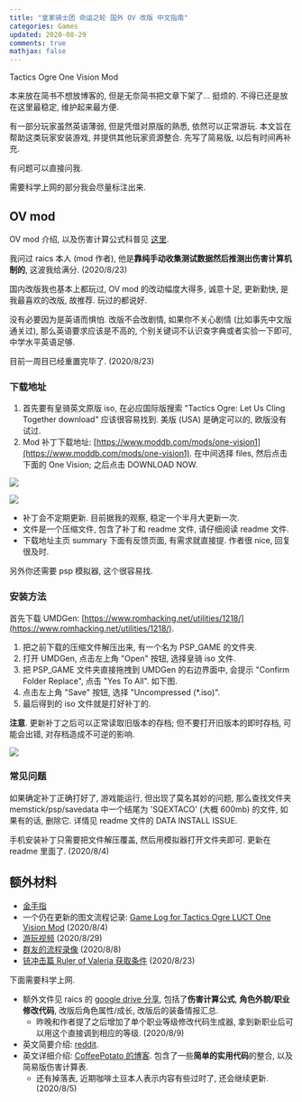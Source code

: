 ```yaml
---
title: "皇家骑士团 命运之轮 国外 OV 改版 中文指南"
categories: Games
updated: 2020-08-29
comments: true
mathjax: false
---
```


Tactics Ogre One Vision Mod

本来放在简书不想放博客的, 但是无奈简书把文章下架了... 挺烦的. 不得已还是放在这里最稳定, 维护起来最方便.

有一部分玩家虽然英语薄弱, 但是凭借对原版的熟悉, 依然可以正常游玩. 本文旨在帮助这类玩家安装游戏, 并提供其他玩家资源整合. 先写了简易版, 以后有时间再补充. 

有问题可以直接问我.

<!-- more -->

需要科学上网的部分我会尽量标注出来.

## OV mod

OV mod 介绍, 以及伤害计算公式科普见 [这里](https://tieba.baidu.com/p/6164004501?see_lz=1). 

我问过 raics 本人 (mod 作者), 他是**靠纯手动收集测试数据然后推测出伤害计算机制的**, 这波我给满分. (2020/8/23)

国内改版我也基本上都玩过, OV mod 的改动幅度大得多, 诚意十足, 更新勤快, 是我最喜欢的改版, 故推荐. 玩过的都说好. 

没有必要因为是英语而惧怕. 改版不会改剧情, 如果你不关心剧情 (比如事先中文版通关过), 那么英语要求应该是不高的, 个别关键词不认识查字典或者实验一下即可, 中学水平英语足够.

目前一周目已经重置完毕了. (2020/8/23)

### 下载地址

1. 首先要有皇骑英文原版 iso, 在必应国际版搜索 "Tactics Ogre: Let Us Cling Together download" 应该很容易找到. 美版 (USA) 是确定可以的, 欧版没有试过.
2. Mod 补丁下载地址: [https://www.moddb.com/mods/one-vision1](https://www.moddb.com/mods/one-vision1). 在中间选择 files, 然后点击下面的 One Vision; 之后点击 DOWNLOAD NOW.

![](https://shiina18.github.io/assets/posts/images/20200823143934164_30557.png)

![](https://shiina18.github.io/assets/posts/images/20200823143946427_24721.png)

- 补丁会不定期更新. 目前据我的观察, 稳定一个半月大更新一次.
- 文件是一个压缩文件, 包含了补丁和 readme 文件, 请仔细阅读 readme 文件. 
- 下载地址主页 summary 下面有反馈页面, 有需求就直接提. 作者很 nice, 回复很及时.

另外你还需要 psp 模拟器, 这个很容易找.

### 安装方法

首先下载 UMDGen: [https://www.romhacking.net/utilities/1218/](https://www.romhacking.net/utilities/1218/).

1. 把之前下载的压缩文件解压出来, 有一个名为 PSP_GAME 的文件夹.
2. 打开 UMDGen, 点击左上角 "Open" 按钮, 选择皇骑 iso 文件.
3. 把 PSP_GAME 文件夹直接拖拽到 UMDGen 的右边界面中, 会提示 "Confirm Folder Replace", 点击 "Yes To All". 如下图.
4. 点击左上角 "Save" 按钮, 选择 "Uncompressed (*.iso)".
5. 最后得到的 iso 文件就是打好补丁的.

**注意**. 更新补丁之后可以正常读取旧版本的存档; 但不要打开旧版本的即时存档, 可能会出错, 对存档造成不可逆的影响.

![](https://shiina18.github.io/assets/posts/images/20200823144451449_4622.png)

### 常见问题

如果确定补丁正确打好了, 游戏能运行, 但出现了莫名其妙的问题, 那么查找文件夹 memstick/psp/savedata 中一个结尾为 'SQEXTACO' (大概 600mb) 的文件, 如果有的话, 删除它. 详情见 readme 文件的 DATA INSTALL ISSUE.

手机安装补丁只需要把文件解压覆盖, 然后用模拟器打开文件夹即可. 更新在 readme 里面了. (2020/8/4)

## 额外材料

- [金手指](https://www.jianshu.com/p/874b061717d4)
- 一个仍在更新的图文流程记录: [Game Log for Tactics Ogre LUCT One Vision Mod](https://shiina18.github.io/games/2020/07/17/game-log-for-to-ov-mod/) (2020/8/4)
- [游玩视频](https://www.acfun.cn/v/ac17664467) (2020/8/29)
- [群友的流程录像](https://space.bilibili.com/507675023?spm_id_from=333.788.b_765f7570696e666f.2) (2020/8/8)
- [铳冲击篇 Ruler of Valeria 获取条件](https://tieba.baidu.com/p/6900333885) (2020/8/23)

下面需要科学上网.

- 额外文件见 raics 的 [google drive 分享](https://drive.google.com/drive/folders/1T7TupkvrKhnH0HtmU2O_-csqQuYQrjHf), 包括了**伤害计算公式**, **角色外貌/职业修改代码**, 改版后角色属性/成长, 改版后的装备情报汇总.
    - 昨晚和作者提了之后增加了单个职业等级修改代码生成器, 拿到新职业后可以用这个直接调到相应的等级. (2020/8/9)
- 英文简要介绍: [reddit](https://www.reddit.com/r/Tactics_Ogre/comments/8ghb0v/one_vision_mod_whats_new/). 
- 英文详细介绍: [CoffeePotato 的博客](https://nichegamescom.wordpress.com/2018/10/02/one-vision-the-guide/). 包含了一些**简单的实用代码**的整合, 以及简易版伤害计算表.
    - 还有掉落表, 近期咖啡土豆本人表示内容有些过时了, 还会继续更新. (2020/8/5)